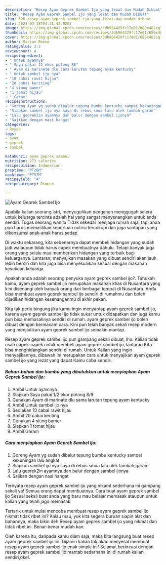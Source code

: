 ```yaml
---
description: "Resep Ayam Geprek Sambel Ijo yang lezat dan Mudah Dibuat"
title: "Resep Ayam Geprek Sambel Ijo yang lezat dan Mudah Dibuat"
slug: 526-resep-ayam-geprek-sambel-ijo-yang-lezat-dan-mudah-dibuat
date: 2021-03-18T04:31:44.920Z
image: https://img-global.cpcdn.com/recipes/3db964429fc17e01/680x482cq70/ayam-geprek-sambel-ijo-foto-resep-utama.jpg
thumbnail: https://img-global.cpcdn.com/recipes/3db964429fc17e01/680x482cq70/ayam-geprek-sambel-ijo-foto-resep-utama.jpg
cover: https://img-global.cpcdn.com/recipes/3db964429fc17e01/680x482cq70/ayam-geprek-sambel-ijo-foto-resep-utama.jpg
author: Marian Reese
ratingvalue: 3.5
reviewcount: 4
recipeingredient:
- " Untuk ayamnya"
- " Saya pakai 12 ekor potong 86"
- " Ayam di marinate dlu sama larutan tepung ayam kentucky"
- " Untuk sambel ijo nya"
- "10 cabai rawit hijau"
- "20 cabai keriting"
- "4 siung bamer"
- "1 tomat hijau"
- " Garam"
recipeinstructions:
- "Goreng Ayam yg sudah dibalur tepung bumbu kentucky sampai kekuningan lalu angkat"
- "Siapkan sambel ijo nya saya di rebus smua lalu ulek tambah garam"
- "Lalu geprek2in ayamnya dan balur dengan sambel ijonya"
- "Sajikan dengan nasi hangat"
categories:
- Resep
tags:
- ayam
- geprek
- sambel

katakunci: ayam geprek sambel 
nutrition: 273 calories
recipecuisine: Indonesian
preptime: "PT26M"
cooktime: "PT57M"
recipeyield: "4"
recipecategory: Dinner

---
```



![Ayam Geprek Sambel Ijo](https://img-global.cpcdn.com/recipes/3db964429fc17e01/680x482cq70/ayam-geprek-sambel-ijo-foto-resep-utama.jpg)

Apabila kalian seorang istri, menyuguhkan panganan menggugah selera untuk keluarga tercinta adalah hal yang sangat menyenangkan untuk anda sendiri. Tugas seorang  wanita Tidak sekedar menjaga rumah saja, tapi anda pun harus memastikan keperluan nutrisi tercukupi dan juga santapan yang dikonsumsi anak-anak harus sedap.

Di waktu  sekarang, kita sebenarnya dapat membeli hidangan yang sudah jadi walaupun tidak harus capek membuatnya dahulu. Tetapi banyak juga orang yang selalu mau memberikan hidangan yang terbaik bagi keluarganya. Lantaran, menyajikan masakan yang dibuat sendiri akan jauh lebih bersih dan kita juga bisa menyesuaikan sesuai dengan makanan kesukaan keluarga. 



Apakah anda adalah seorang penyuka ayam geprek sambel ijo?. Tahukah kamu, ayam geprek sambel ijo merupakan makanan khas di Nusantara yang kini disenangi oleh banyak orang dari berbagai tempat di Nusantara. Anda bisa membuat ayam geprek sambel ijo sendiri di rumahmu dan boleh dijadikan hidangan kesenanganmu di akhir pekan.

Kita tak perlu bingung jika kamu ingin menyantap ayam geprek sambel ijo, karena ayam geprek sambel ijo tidak sukar untuk didapatkan dan juga kamu pun bisa memasaknya sendiri di rumah. ayam geprek sambel ijo boleh dibuat dengan bermacam cara. Kini pun telah banyak sekali resep modern yang menjadikan ayam geprek sambel ijo semakin mantap.

Resep ayam geprek sambel ijo pun gampang sekali dibuat, lho. Kalian tidak usah capek-capek untuk membeli ayam geprek sambel ijo, lantaran Kita bisa menghidangkan sendiri di rumah. Untuk Kalian yang ingin menyajikannya, dibawah ini merupakan cara untuk menyajikan ayam geprek sambel ijo yang lezat yang dapat Kamu coba sendiri.

<!--inarticleads1-->

##### Bahan-bahan dan bumbu yang dibutuhkan untuk menyiapkan Ayam Geprek Sambel Ijo:

1. Ambil  Untuk ayamnya
1. Siapkan  Saya pakai 1/2 ekor potong 8/6
1. Gunakan  Ayam di marinate dlu sama larutan tepung ayam kentucky
1. Ambil  Untuk sambel ijo nya
1. Sediakan 10 cabai rawit hijau
1. Ambil 20 cabai keriting
1. Gunakan 4 siung bamer
1. Siapkan 1 tomat hijau
1. Ambil  Garam




<!--inarticleads2-->

##### Cara menyiapkan Ayam Geprek Sambel Ijo:

1. Goreng Ayam yg sudah dibalur tepung bumbu kentucky sampai kekuningan lalu angkat
1. Siapkan sambel ijo nya saya di rebus smua lalu ulek tambah garam
1. Lalu geprek2in ayamnya dan balur dengan sambel ijonya
1. Sajikan dengan nasi hangat




Ternyata resep ayam geprek sambel ijo yang nikamt sederhana ini gampang sekali ya! Semua orang dapat membuatnya. Cara buat ayam geprek sambel ijo Sesuai sekali buat anda yang baru mau belajar memasak ataupun untuk kalian yang telah jago memasak.

Tertarik untuk mulai mencoba membuat resep ayam geprek sambel ijo nikmat tidak ribet ini? Kalau mau, yuk kita segera buruan siapin alat dan bahannya, maka bikin deh Resep ayam geprek sambel ijo yang nikmat dan tidak ribet ini. Benar-benar mudah kan. 

Oleh karena itu, daripada kamu diam saja, maka kita langsung buat resep ayam geprek sambel ijo ini. Dijamin kalian tak akan menyesal membuat resep ayam geprek sambel ijo enak simple ini! Selamat berkreasi dengan resep ayam geprek sambel ijo mantab sederhana ini di rumah kalian sendiri,oke!.

